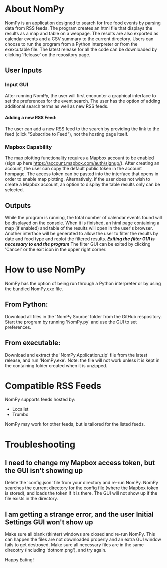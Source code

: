 # About NomPy
NomPy is an application designed to search for free food events by parsing data from RSS feeds. The program creates an html file that displays the results as a map and table on a webpage. The results are also exported as calendar events and a CSV summary to the current directory. Users can choose to run the program from a Python interpreter or from the exexcutable file. The latest release for all the code can be downloaded by clicking 'Release' on the repository page. 

## User Inputs
### Input GUI
After running NomPy, the user will first encounter a graphical interface to set the preferences for the event search. The user has the option of adding additional search terms as well as new RSS feeds. 
#### Adding a new RSS Feed:
The user can add a new RSS feed to the search by providing the link to the feed (click "Subscribe to Feed"), not the hosting page itself.

### Mapbox Capability
The map plotting functionality requires a Mapbox account to be enabled (sign up here https://account.mapbox.com/auth/signup/). After creating an account, the user can copy the default public token in the account hompage. The access token can be pasted into the interface that opens in order to enable map plotting. Alternatively, if the user does not wish to create a Mapbox account, an option to display the table results only can be selected.

## Outputs
While the program is running, the total number of calendar events found will be displayed on the console. When it is finished, an html page containing a map (if enabled) and table of the results will open in the user's browser. Another interface will be generated to allow the user to filter the results by date and food type and replot the filtered results. __***Exiting the filter GUI is necessary to end the program***__ The filter GUI can be exited by clicking 'Cancel' or the exit icon in the upper right corner.

# How to use NomPy
NomPy has the option of being run through a Python interpreter or by using the bundled NomPy.exe file.
## From Python:
Download all files in the 'NomPy Source' folder from the GitHub respository. Start the program by running 'NomPy.py' and use the GUI to set preferences.

## From executable:
Download and extract the 'NomPy.Application.zip' file from the latest release, and run 'NomPy.exe'. Note: the file will not work unless it is kept in the containing folder created when it is unzipped.

# Compatible RSS Feeds
NomPy supports feeds hosted by:
* Localist
* Trumbo

NomPy may work for other feeds, but is tailored for the listed feeds. 

# Troubleshooting
## I need to change my Mapbox access token, but the GUI isn't showing up
Delete the 'config.json' file from your directory and re-run NomPy. NomPy searches the current directory for the config file (where the Mapbox token is stored), and loads the token if it is there. The GUI will not show up if the file exists in the directory.

## I am getting a strange error, and the user Initial Settings GUI won't show up
Make sure all blank (tkinter) windows are closed and re-run NomPy. This can happen the files are not downloaded properly and an extra GUI window fails to get destroyed. Make sure all necessary files are in the same direcotry (including 'dotnom.png'), and try again.

Happy Eating!
